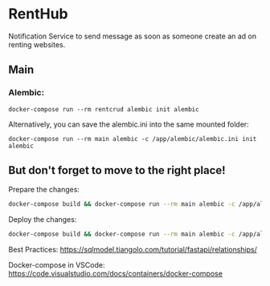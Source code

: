 # RentHub
Notification Service to send message as soon as someone create an ad on renting websites.


## Main

### Alembic:

```
docker-compose run --rm rentcrud alembic init alembic
```

Alternatively, you can save the alembic.ini into the same mounted folder:
```
docker-compose run --rm main alembic -c /app/alembic/alembic.ini init alembic
```
But don't forget to move to the right place!
--- 
Prepare the changes:
```bash
docker-compose build && docker-compose run --rm main alembic -c /app/alembic.ini revision --autogenerate -m "images 2"
```

Deploy the changes:
```bash
docker-compose build && docker-compose run --rm main alembic -c /app/alembic.ini upgrade head
```

Best Practices:
https://sqlmodel.tiangolo.com/tutorial/fastapi/relationships/

Docker-compose in VSCode:
https://code.visualstudio.com/docs/containers/docker-compose
